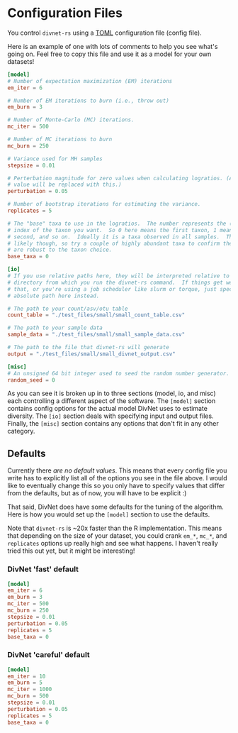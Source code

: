 # Configuration Files

You control `divnet-rs` using a [TOML](https://toml.io/) configuration file
(config file).

Here is an example of one with lots of comments to help you see what's going on.
 Feel free to copy this file and use it as a model for your own datasets!

```toml
[model]
# Number of expectation maximization (EM) iterations
em_iter = 6

# Number of EM iterations to burn (i.e., throw out)
em_burn = 3

# Number of Monte-Carlo (MC) iterations.
mc_iter = 500

# Number of MC iterations to burn
mc_burn = 250

# Variance used for MH samples
stepsize = 0.01

# Perterbation magnitude for zero values when calculating logratios. (Any zero
# value will be replaced with this.) 
perturbation = 0.05

# Number of bootstrap iterations for estimating the variance.
replicates = 5

# The "base" taxa to use in the logratios.  The number represents the (0-based)
# index of the taxon you want.  So 0 here means the first taxon, 1 means the
# second, and so on.  Ideally it is a taxa observed in all samples.  That's not
# likely though, so try a couple of highly abundant taxa to confirm the results
# are robust to the taxon choice. 
base_taxa = 0

[io]
# If you use relative paths here, they will be interpreted relative to the
# directory from which you run the divnet-rs command.  If things get weird with
# that, or you're using a job scheduler like slurm or torque, just specify the
# absolute path here instead.

# The path to your count/asv/otu table
count_table = "./test_files/small/small_count_table.csv"

# The path to your sample data
sample_data = "./test_files/small/small_sample_data.csv"

# The path to the file that divnet-rs will generate
output = "./test_files/small/small_divnet_output.csv"

[misc]
# An unsigned 64 bit integer used to seed the random number generator.
random_seed = 0
```

As you can see it is broken up in to three sections (model, io, and misc) each
controlling a different aspect of the software.  The `[model]` section contains
config options for the actual model DivNet uses to estimate diversity.  The
`[io]` section deals with specifying input and output files.  Finally, the
`[misc]` section contains any options that don't fit in any other
category.

## Defaults

Currently there *are no default values*.  This means that every config file you
write has to explicitly list all of the options you see in the file above.  I
would like to eventually change this so you only have to specify values that
differ from the defaults, but as of now, you will have to be explicit :)

That said, DivNet does have some defaults for the tuning of the algorithm.  Here
is how you would set up the `[model]` section to use the defaults.

Note that `divnet-rs` is ~20x faster than the R
implementation.  This means that depending on the size of your dataset, you
could crank `em_*`, `mc_*`, and `replicates` options up really high and see what
happens.  I haven't really tried this out yet, but it might be interesting!

### DivNet 'fast' default

```toml
[model]
em_iter = 6
em_burn = 3
mc_iter = 500
mc_burn = 250
stepsize = 0.01
perturbation = 0.05
replicates = 5
base_taxa = 0
```

### DivNet 'careful' default

```toml
[model]
em_iter = 10
em_burn = 5
mc_iter = 1000
mc_burn = 500
stepsize = 0.01
perturbation = 0.05
replicates = 5
base_taxa = 0
```
